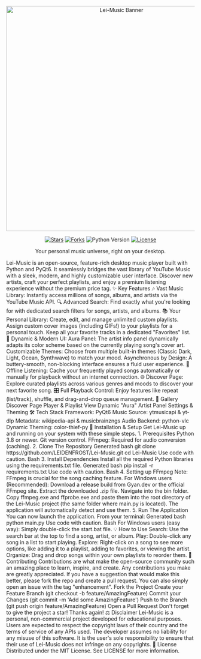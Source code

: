 <p align="center">
<img src="https://i.imgur.com/3I6Wf9a.png" alt="Lei-Music Banner" width="600"/>
</p>
<p align="center">
<a href="https://github.com/LEIDENFROST/Lei-Music/stargazers"><img src="https://img.shields.io/github/stars/LEIDENFROST/Lei-Music?style=for-the-badge&color=c955e8&logo=github" alt="Stars"></a>
<a href="https://github.com/LEIDENFROST/Lei-Music/network/members"><img src="https://img.shields.io/github/forks/LEIDENFROST/Lei-Music?style=for-the-badge&color=81a1c1&logo=github" alt="Forks"></a>
<img src="https://img.shields.io/badge/Python-3.8%2B-blue?style=for-the-badge&logo=python" alt="Python Version">
<a href="https://github.com/LEIDENFROST/Lei-Music/blob/main/LICENSE"><img src="https://img.shields.io/github/license/LEIDENFROST/Lei-Music?style=for-the-badge&color=a3be8c" alt="License"></a>
</p>
<p align="center">
Your personal music universe, right on your desktop.
</p>
Lei-Music is an open-source, feature-rich desktop music player built with Python and PyQt6. It seamlessly bridges the vast library of YouTube Music with a sleek, modern, and highly customizable user interface. Discover new artists, craft your perfect playlists, and enjoy a premium listening experience without the premium price tag.
✨ Key Features
🎶 Vast Music Library: Instantly access millions of songs, albums, and artists via the YouTube Music API.
🔍 Advanced Search: Find exactly what you're looking for with dedicated search filters for songs, artists, and albums.
📚 Your Personal Library:
Create, edit, and manage unlimited custom playlists.
Assign custom cover images (including GIFs!) to your playlists for a personal touch.
Keep all your favorite tracks in a dedicated "Favorites" list.
🎨 Dynamic & Modern UI:
Aura Panel: The artist info panel dynamically adapts its color scheme based on the currently playing song's cover art.
Customizable Themes: Choose from multiple built-in themes (Classic Dark, Light, Ocean, Synthwave) to match your mood.
Asynchronous by Design: A buttery-smooth, non-blocking interface ensures a fluid user experience.
💾 Offline Listening: Cache your frequently played songs automatically or manually for playback without an internet connection.
🌐 Discover Page: Explore curated playlists across various genres and moods to discover your next favorite song.
🎛️ Full Playback Control: Enjoy features like repeat (list/track), shuffle, and drag-and-drop queue management.
📸 Gallery
Discover Page	Player & Playlist View
<!-- EKRAN GÖRÜNTÜSÜ URL'Sİ BURAYA -->	<!-- EKRAN GÖRÜNTÜSÜ URL'Sİ BURAYA -->
Dynamic "Aura" Artist Panel	Settings & Theming
<!-- EKRAN GÖRÜNTÜSÜ URL'Sİ BURAYA -->	<!-- EKRAN GÖRÜNTÜSÜ URL'Sİ BURAYA -->
🛠️ Tech Stack
Framework: PyQt6
Music Source: ytmusicapi & yt-dlp
Metadata: wikipedia-api & musicbrainzngs
Audio Backend: python-vlc
Dynamic Theming: color-thief-py
🚀 Installation & Setup
Get Lei-Music up and running on your system with these simple steps.
1. Prerequisites
Python 3.8 or newer.
Git version control.
FFmpeg: Required for audio conversion (caching).
2. Clone The Repository
Generated bash
git clone https://github.com/LEIDENFROST/Lei-Music.git
cd Lei-Music
Use code with caution.
Bash
3. Install Dependencies
Install all the required Python libraries using the requirements.txt file.
Generated bash
pip install -r requirements.txt
Use code with caution.
Bash
4. Setting up FFmpeg
Note: FFmpeg is crucial for the song caching feature.
For Windows users (Recommended):
Download a release build from Gyan.dev or the official FFmpeg site.
Extract the downloaded .zip file.
Navigate into the bin folder.
Copy ffmpeg.exe and ffprobe.exe and paste them into the root directory of the Lei-Music project (the same folder where main.py is located).
The application will automatically detect and use them.
5. Run The Application
You can now launch the application.
From your terminal:
Generated bash
python main.py
Use code with caution.
Bash
For Windows users (easy way):
Simply double-click the start.bat file.
💡 How to Use
Search: Use the search bar at the top to find a song, artist, or album.
Play: Double-click any song in a list to start playing.
Explore: Right-click on a song to see more options, like adding it to a playlist, adding to favorites, or viewing the artist.
Organize: Drag and drop songs within your own playlists to reorder them.
🤝 Contributing
Contributions are what make the open-source community such an amazing place to learn, inspire, and create. Any contributions you make are greatly appreciated.
If you have a suggestion that would make this better, please fork the repo and create a pull request. You can also simply open an issue with the tag "enhancement".
Fork the Project
Create your Feature Branch (git checkout -b feature/AmazingFeature)
Commit your Changes (git commit -m 'Add some AmazingFeature')
Push to the Branch (git push origin feature/AmazingFeature)
Open a Pull Request
Don't forget to give the project a star! Thanks again!
⚖️ Disclaimer
Lei-Music is a personal, non-commercial project developed for educational purposes. Users are expected to respect the copyright laws of their country and the terms of service of any APIs used.
The developer assumes no liability for any misuse of this software. It is the user's sole responsibility to ensure that their use of Lei-Music does not infringe on any copyrights.
📄 License
Distributed under the MIT License. See LICENSE for more information.
